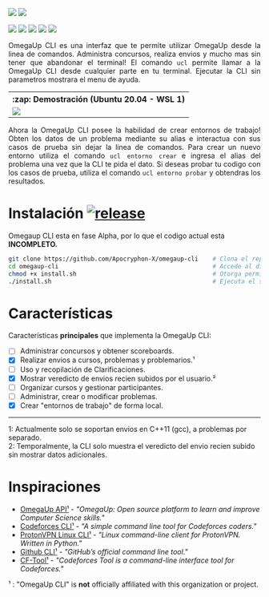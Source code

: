 <p align="justify">
  <img src="https://user-images.githubusercontent.com/40130428/112088737-f7c07b80-8b55-11eb-95a4-bafd26d21771.png">
  <a href="https://www.python.org/downloads/">
    <img src="https://img.shields.io/badge/Python-%E2%89%A5%203.7-blue.svg?style=flat-square&logo=python&logoColor=ffffff">
  </a>
</p>
<p align="justify">
  <img src="https://img.shields.io/badge/Envios-En%20proceso-yellow.svg?style=flat-square">
  <img src="https://img.shields.io/badge/Perfil-Pendiente-red.svg?style=flat-square">
  <img src="https://img.shields.io/badge/Cursos-Pendiente-red.svg?style=flat-square">
  <img src="https://img.shields.io/badge/Concursos-Pendiente-red.svg?style=flat-square">
  <img src="https://img.shields.io/badge/Problemas-Pendiente-red.svg?style=flat-square">
</p>

<!-- ![Commits per month](https://img.shields.io/github/commit-activity/y/Apocryphon-X/omegaup-cli?label=Commit%20Activity&logo=GitHub&style=flat-square)
# OmegaUp CLI - [![py_version]()](https://www.python.org/downloads/) 
<h1 align="center">OmegaUp CLI - <img src="https://img.shields.io/badge/Python-%E2%89%A5%203.7-blue.svg?style=flat-square&logo=python&logoColor=ffffff"></h1>
<table align="right">
  <tr>
    <th><b>:zap: Demostración (Ubuntu 20.04 - WSL 1)</b></th>
  </td>
  <tr>
    <td><img src="https://user-images.githubusercontent.com/40130428/112084456-70233e80-8b4e-11eb-8ebb-04cc088f998d.gif"></th>
  </tr>
</table>
<img align="right" src="https://user-images.githubusercontent.com/40130428/112084456-70233e80-8b4e-11eb-8ebb-04cc088f998d.gif">
-->

<p align="justify">
OmegaUp CLI es una interfaz que te permite utilizar OmegaUp desde la linea de comandos. Administra concursos, realiza envios y mucho mas sin tener que abandonar el terminal! El comando <code>ucl</code> permite llamar a la OmegaUp CLI desde cualquier parte en tu terminal. Ejecutar la CLI sin parametros mostrara el menu de ayuda.
</p>


<table align="center">
  <tr>
    <th><b>:zap: Demostración (Ubuntu 20.04 - WSL 1)</b></th>
  </td>
  <tr>
    <td><img src="https://user-images.githubusercontent.com/40130428/112093420-f8a9db00-8b5e-11eb-8f34-29c85f00eabf.gif"></th>
  </tr>
</table>

<p align="justify">
Ahora la OmegaUp CLI posee la habilidad de crear entornos de trabajo! Obten los datos de un problema mediante su alias e interactua con sus casos de prueba sin dejar la linea de comandos. Para crear un nuevo entorno utiliza el comando <code>ucl entorno crear</code> e ingresa el alias del problema una vez que la CLI te pida el dato. Si deseas probar tu codigo con los casos de prueba, utiliza el comando <code>ucl entorno probar</code> y obtendras los resultados.
</p>

# Instalación [![release](https://img.shields.io/github/v/release/Apocryphon-X/omegaup-cli?include_prereleases&label=Release&logo=github&style=flat-square)](https://github.com/Apocryphon-X/omegaup-cli/releases)

Omegaup CLI esta en fase Alpha, por lo que el codigo actual esta **INCOMPLETO.**
```bash
git clone https://github.com/Apocryphon-X/omegaup-cli    # Clona el repositorio.
cd omegaup-cli                                           # Accede al directorio.
chmod +x install.sh                                      # Otorga permisos de ejecución.
./install.sh                                             # Ejecuta el script de instalación.
```

# Características

Características **principales** que implementa la OmegaUp CLI:

- [ ] Administrar concursos y obtener scoreboards.
- [x] Realizar envios a cursos, problemas y problemarios.¹
- [ ] Uso y recopilación de Clarificaciones.
- [x] Mostrar veredicto de envios recien subidos por el usuario.²
- [ ] Organizar cursos y gestionar participantes.
- [ ] Administrar, crear o modificar problemas.
- [x] Crear "entornos de trabajo" de forma local.

---

1: Actualmente solo se soportan envios en C++11 (gcc), a problemas por separado. <br>
2: Temporalmente, la CLI solo muestra el veredicto del envio recien subido sin mostrar datos adicionales.


# Inspiraciones

- [OmegaUp API¹][1] - *"OmegaUp: Open source platform to learn and improve Computer Science skills."*
- [Codeforces CLI¹][2] - *"A simple command line tool for Codeforces coders."*
- [ProtonVPN Linux CLI¹][3] - *"Linux command-line client for ProtonVPN. Written in Python."*
- [Github CLI¹][4] - *"GitHub’s official command line tool."*
- [CF-Tool¹][5] - *"Codeforces Tool is a command-line interface tool for Codeforces."*

¹ : "OmegaUp CLI" is **not** officially affiliated with this organization or project.

[1]: https://github.com/omegaup/omegaup/blob/master/frontend/server/src/Controllers/README.md
[2]: https://github.com/ahmed-dinar/codeforces-cli
[3]: https://github.com/ProtonVPN/linux-cli
[4]: https://github.com/cli/cli
[5]: https://github.com/xalanq/cf-tool
